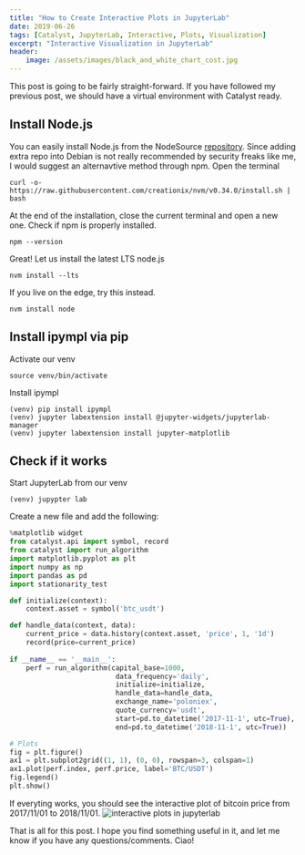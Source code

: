 ```yaml
---
title: "How to Create Interactive Plots in JupyterLab"
date: 2019-06-26
tags: [Catalyst, JupyterLab, Interactive, Plots, Visualization]
excerpt: "Interactive Visualization in JupyterLab"
header:
    image: /assets/images/black_and_white_chart_cost.jpg
---
```


This post is going to be fairly straight-forward. If you have followed my previous post, we should have a virtual environment with Catalyst ready.

## Install Node.js
You can easily install Node.js from the NodeSource [repository](https://github.com/nodesource/distributions). Since adding extra repo into Debian is not really recommended by security freaks like me, I would suggest an alternavtive method through npm. Open the terminal
```
curl -o- https://raw.githubusercontent.com/creationix/nvm/v0.34.0/install.sh | bash
```
At the end of the installation, close the current terminal and open a new one. Check if npm is properly installed.
```
npm --version
```
Great! Let us install the latest LTS node.js
```
nvm install --lts
```
If you live on the edge, try this instead.
```
nvm install node
```
## Install ipympl via pip
Activate our venv
```
source venv/bin/activate
```
Install ipympl 
```
(venv) pip install ipympl
(venv) jupyter labextension install @jupyter-widgets/jupyterlab-manager
(venv) jupyter labextension install jupyter-matplotlib
```
## Check if it works
Start JupyterLab from our venv
```
(venv) jupypter lab
```
Create a new file and add the following:
```python
%matplotlib widget
from catalyst.api import symbol, record
from catalyst import run_algorithm
import matplotlib.pyplot as plt
import numpy as np
import pandas as pd
import stationarity_test

def initialize(context):
    context.asset = symbol('btc_usdt')

def handle_data(context, data):    
    current_price = data.history(context.asset, 'price', 1, '1d')
    record(price=current_price)
  
if __name__ == '__main__':   
    perf = run_algorithm(capital_base=1000,
                          data_frequency='daily',
                          initialize=initialize,
                          handle_data=handle_data,                      
                          exchange_name='poloniex',
                          quote_currency='usdt',
                          start=pd.to_datetime('2017-11-1', utc=True),
                          end=pd.to_datetime('2018-11-1', utc=True))

# Plots
fig = plt.figure()
ax1 = plt.subplot2grid((1, 1), (0, 0), rowspan=3, colspan=1)
ax1.plot(perf.index, perf.price, label='BTC/USDT')
fig.legend()
plt.show()
```
If everyting works, you should see the interactive plot of bitcoin price from 2017/11/01 to 2018/11/01.
<img src="{{ site.url }}{{ site.baseurl }}/assets/images/interactive_plots_jupyterlab.png" alt="interactive plots in jupyterlab">

That is all for this post. I hope you find something useful in it, and let me know if you have any questions/comments. Ciao!